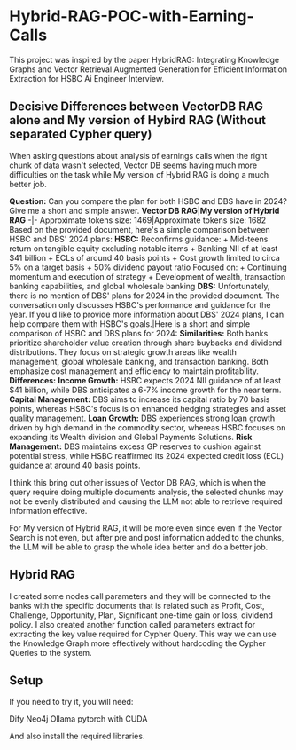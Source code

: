 # Hybrid-RAG-POC-with-Earning-Calls
This project was inspired by the paper HybridRAG: Integrating Knowledge Graphs and Vector Retrieval
Augmented Generation for Efficient Information Extraction for HSBC Ai Engineer Interview.

## Decisive Differences between VectorDB RAG alone and My version of Hybird RAG (Without separated Cypher query)
When asking questions about analysis of earnings calls when the right chunk of data wasn't selected, Vector DB seems having much more difficulties on the task while My version of Hybrid RAG is doing a much better job.

**Question:**
Can you compare the plan for both HSBC and DBS have in 2024?  Give me a short and simple answer.
**Vector DB RAG**|**My version of Hybrid RAG**
-|-
Approximate tokens size: 1469|Approximate tokens size: 1682
Based on the provided document, here's a simple comparison between HSBC and DBS' 2024 plans: **HSBC:** Reconfirms guidance: + Mid-teens return on tangible equity excluding notable items + Banking NII of at least $41 billion + ECLs of around 40 basis points + Cost growth limited to circa 5% on a target basis + 50% dividend payout ratio Focused on: + Continuing momentum and execution of strategy + Development of wealth, transaction banking capabilities, and global wholesale banking **DBS:** Unfortunately, there is no mention of DBS' plans for 2024 in the provided document. The conversation only discusses HSBC's performance and guidance for the year. If you'd like to provide more information about DBS' 2024 plans, I can help compare them with HSBC's goals.|Here is a short and simple comparison of HSBC and DBS plans for 2024: **Similarities:** Both banks prioritize shareholder value creation through share buybacks and dividend distributions. They focus on strategic growth areas like wealth management, global wholesale banking, and transaction banking. Both emphasize cost management and efficiency to maintain profitability. **Differences:** **Income Growth:** HSBC expects 2024 NII guidance of at least $41 billion, while DBS anticipates a 6-7% income growth for the near term. **Capital Management:** DBS aims to increase its capital ratio by 70 basis points, whereas HSBC's focus is on enhanced hedging strategies and asset quality management. **Loan Growth:** DBS experiences strong loan growth driven by high demand in the commodity sector, whereas HSBC focuses on expanding its Wealth division and Global Payments Solutions. **Risk Management:** DBS maintains excess GP reserves to cushion against potential stress, while HSBC reaffirmed its 2024 expected credit loss (ECL) guidance at around 40 basis points.

I think this bring out other issues of Vector DB RAG, which is when the query require doing multiple documents analysis, the selected chunks may not be evenly distributed and causing the LLM not able to retrieve required information effective.

For My version of Hybrid RAG, it will be more even since even if the Vector Search is not even, but after pre and post information added to the chunks, the LLM will be able to grasp the whole idea better and do a better job.

## Hybrid RAG
I created some nodes call parameters and they will be connected to the banks with the specific documents that is related such as Profit, Cost, Challenge, Opportunity, Plan, Significant one-time gain or loss, dividend policy.
I also created another function called parameters extract for extracting the key value required for Cypher Query. This way we can use the Knowledge Graph more effectively without hardcoding the Cypher Queries to the system.

## Setup
If you need to try it, you will need:

Dify
Neo4j
Ollama
pytorch with CUDA

And also install the required libraries.